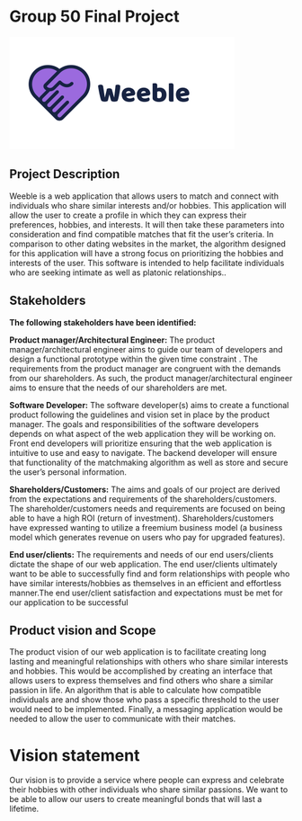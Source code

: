 # Group 50 Final Project

![Weeble Logo](Code/weeble_logo.png)

## Project Description 

Weeble is a web application that allows users to match and connect with individuals who share
similar interests and/or hobbies. This application will allow the user to create a profile in which
they can express their preferences, hobbies, and interests. It will then take these parameters into
consideration and find compatible matches that fit the user’s criteria. In comparison to other
dating websites in the market, the algorithm designed for this application will have a strong focus
on prioritizing the hobbies and interests of the user. This software is intended to help facilitate
individuals who are seeking intimate as well as platonic relationships.. 

## Stakeholders

**The following stakeholders have been identified:**

**Product manager/Architectural Engineer:**
The product manager/architectural engineer aims to guide our team of developers and design a
functional prototype within the given time constraint . The requirements from the product
manager are congruent with the demands from our shareholders. As such, the product
manager/architectural engineer aims to ensure that the needs of our shareholders are met.

**Software Developer:**
The software developer(s) aims to create a functional product following the guidelines and vision
set in place by the product manager. The goals and responsibilities of the software developers
depends on what aspect of the web application they will be working on. Front end developers
will prioritize ensuring that the web application is intuitive to use and easy to navigate. The
backend developer will ensure that functionality of the matchmaking algorithm as well as store
and secure the user’s personal information.

**Shareholders/Customers:**
The aims and goals of our project are derived from the expectations and requirements of the
shareholders/customers. The shareholder/customers needs and requirements are focused on being
able to have a high ROI (return of investment). Shareholders/customers have expressed wanting
to utilize a freemium business model (a business model which generates revenue on users who
pay for upgraded features).

**End user/clients:**
The requirements and needs of our end users/clients dictate the shape of our web application.
The end user/clients ultimately want to be able to successfully find and form relationships with
people who have similar interests/hobbies as themselves in an efficient and effortless manner.The end user/client satisfaction and expectations must be met for our application to be successful

## Product vision and Scope

The product vision of our web application is to facilitate creating long lasting and meaningful
relationships with others who share similar interests and hobbies. This would be accomplished
by creating an interface that allows users to express themselves and find others who share a
similar passion in life. An algorithm that is able to calculate how compatible individuals are and
show those who pass a specific threshold to the user would need to be implemented. Finally, a
messaging application would be needed to allow the user to communicate with their matches.

# Vision statement

Our vision is to provide a service where people can express and celebrate their hobbies with
other individuals who share similar passions. We want to be able to allow our users to create
meaningful bonds that will last a lifetime.




